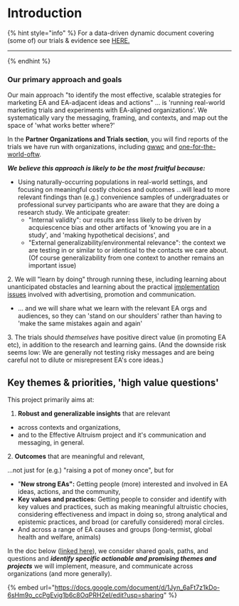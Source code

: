 # Introduction

{% hint style="info" %}
For a data-driven dynamic document covering (some of) our trials & evidence see [HERE.](https://daaronr.github.io/eamt\_data\_analysis/chapters/gwwc\_gg.html)

****
{% endhint %}

### **Our primary approach and goals**

Our main approach "to identify the most effective, scalable strategies for marketing EA and EA-adjacent ideas and actions" ... is 'running real-world marketing trials and experiments with EA-aligned organizations'. We systematically vary the messaging, framing, and contexts, and map out the space of 'what works better where?'

In the **Partner Organizations and Trials section**, you will find reports of the trials we have run with organizations, including [gwwc](gwwc/ "mention") and [one-for-the-world-oftw](one-for-the-world-oftw/ "mention").



_**We believe this approach is likely to be the most fruitful because:**_

* Using naturally-occurring populations in real-world settings, and focusing on meaningful costly choices and outcomes ...will lead to more relevant findings than (e.g.) convenience samples of undergraduates or professional survey participants who are aware that they are doing a research study. We anticipate greater:
  * "Internal validity": our results are less likely to be driven by acquiescence bias and other artifacts of 'knowing you are in a study', and 'making hypothetical decisions', and
  * "External generalizability/environmental relevance": the context we are testing in or similar to or identical to the contacts we care about. (Of course generalizability from one context to another remains an important issue)

2\. We will "learn by doing" through running these, including learning about unanticipated obstacles and learning about the practical [implementation issues](../marketing-and-testing-opportunities-tools-tips/implementation-and-collecting-data-issues/) involved with advertising, promotion and communication.

* ... and we will share what we learn with the relevant EA orgs and audiences, so they can 'stand on our shoulders' rather than having to 'make the same mistakes again and again'

3\. The trials should _themselves_ have positive direct value (in promoting EA etc), in addition to the research and learning gains. (And the downside risk seems low: We are generally not testing risky messages and are being careful not to dilute or misrepresent EA's core ideas.)

## Key themes & priorities, 'high value questions'

This project primarily aims at:

1. **Robust and generalizable insights** that are relevant

* across contexts and organizations,
* and to the Effective Altruism project and it's communication and messaging, in general.

2\. **Outcomes** that are meaningful and relevant,

...not just for (e.g.) "raising a pot of money once", but for

* "**New strong EAs":** Getting people (more) interested and involved in EA ideas, actions, and the community,
* **Key values and practices:** Getting people to consider and identify with key values and practices, such as making meaningful altruistic chocies, considering effectiveness and impact in doing so, strong analytical and epistemic practices, and broad (or carefully considered) moral circles.
* And across a range of EA causes and groups (long-termist, global health and welfare, animals)

In the doc below ([linked here](https://docs.google.com/document/d/1Jyn\_6aFt7z1kDo-6sHm9o\_ccPgEvig1b6c8OqPRH2eI/edit?usp=sharing)), we consider shared goals, paths, and questions and _**identify specific actionable and promising themes and projects**_ we will implement, measure, and communicate across organizations (and more generally).

{% embed url="https://docs.google.com/document/d/1Jyn_6aFt7z1kDo-6sHm9o_ccPgEvig1b6c8OqPRH2eI/edit?usp=sharing" %}
